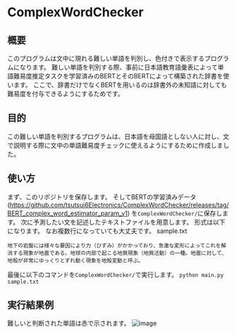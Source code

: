 # ComplexWordChecker

## 概要
このプログラムは文中に現れる難しい単語を判別し、色付きで表示するプログラムになります。
難しい単語を判別する際、事前に日本語教育語彙表によって単語難易度推定タスクを学習済みのBERTとそのBERTによって構築された辞書を使います。
ここで、辞書だけでなくBERTを用いるのは辞書外の未知語に対しても難易度を付与できるようにするためです。

## 目的
この難しい単語を判別するプログラムは、日本語を母国語としない人に対し、文で説明する際に文中の単語難易度チェックに使えるようにするために作成しました。

## 使い方
まず、このリポジトリを保存します。
そしてBERTの学習済みデータ(https://github.com/tsutsui6Electronics/ComplexWordChecker/releases/tag/BERT_complex_word_estimator_param_v1)
を```ComplexWordChecker/```に保存します。
次に予測したい文を記述したテキストファイルを用意します。
形式は以下になります。
なお複数行になっていても大丈夫です。
sample.txt
```
地下の岩盤には様々な要因により力（ひずみ）がかかっており、急激な変形によってこれを解消する現象が地震である。地球の内部で起こる地質現象（地質活動）の一種。地震に対して、地殻が非常にゆっくりとずれ動く現象を地殻変動と呼ぶ。
```

最後に以下のコマンドを```ComplexWordChecker/```で実行します。
```python main.py sample.txt```

## 実行結果例
難しいと判断された単語は赤で示されます。
![image](https://user-images.githubusercontent.com/55880071/178144939-0415e687-8635-46ea-9d0b-2917ae508bfb.png)


